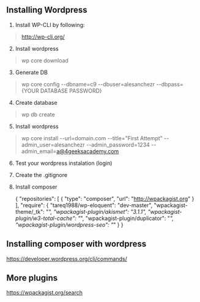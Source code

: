 ## Installing Wordpress

1) Install WP-CLI by following: 
> http://wp-cli.org/

2) Install wordpress
> wp core download

3) Generate DB
> wp core config --dbname=c9 --dbuser=alesanchezr --dbpass={YOUR DATABASE PASSWORD}

4) Create database
> wp db create

5) Install wordpress
> wp core install --url=domain.com --title="First Attempt" --admin_user=alesanchezr --admin_password=1234 --admin_email=a@4geeksacademy.com

6) Test your wordpress instalation (login)


7) Create the .gitignore


8) Install composer

    {
        "repositories": [
            {
                "type": "composer",
                "url": "http://wpackagist.org"
            }
        ],
        "require": {
            "tareq1988/wp-eloquent": "dev-master",
            "wpackagist-theme/_tk": "*",
            "wpackagist-plugin/akismet": "3.1.1",
            "wpackagist-plugin/w3-total-cache": "*",
            "wpackagist-plugin/duplicator": "*",
            "wpackagist-plugin/wordpress-seo": "*"
        }
    }
    
## Installing composer with wordpress
https://developer.wordpress.org/cli/commands/

## More plugins
https://wpackagist.org/search
